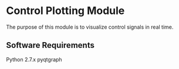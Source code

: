 # Control Plotting Module

The purpose of this module is to visualize control signals in real time.

## Software Requirements

Python 2.7.x
pyqtgraph
